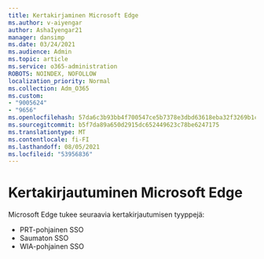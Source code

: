 ```yaml
---
title: Kertakirjaminen Microsoft Edge
ms.author: v-aiyengar
author: AshaIyengar21
manager: dansimp
ms.date: 03/24/2021
ms.audience: Admin
ms.topic: article
ms.service: o365-administration
ROBOTS: NOINDEX, NOFOLLOW
localization_priority: Normal
ms.collection: Adm_O365
ms.custom:
- "9005624"
- "9656"
ms.openlocfilehash: 57da6c3b93bb4f700547ce5b7378e3dbd63618eba32f3269b1caf8e356357cb5
ms.sourcegitcommit: b5f7da89a650d2915dc652449623c78be6247175
ms.translationtype: MT
ms.contentlocale: fi-FI
ms.lasthandoff: 08/05/2021
ms.locfileid: "53956836"
---
```

# <a name="single-sign-on-sso-in-microsoft-edge"></a>Kertakirjautuminen Microsoft Edge

Microsoft Edge tukee seuraavia kertakirjautumisen tyyppejä:
- PRT-pohjainen SSO
- Saumaton SSO
- WIA-pohjainen SSO
